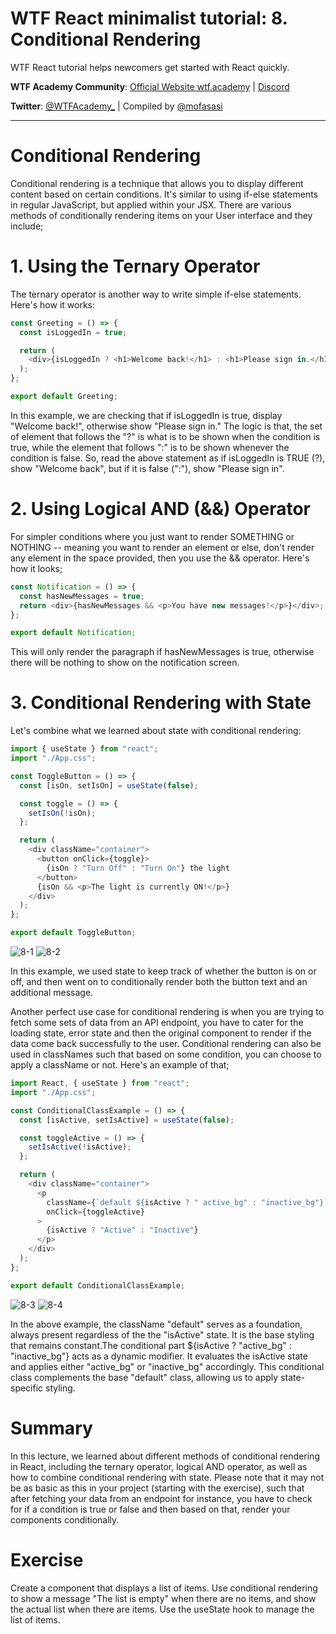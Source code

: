 # WTF React minimalist tutorial: 8. Conditional Rendering

WTF React tutorial helps newcomers get started with React quickly.

**WTF Academy Community**: [Official Website wtf.academy](https://wtf.academy) | [Discord](https://discord.gg/5akcruXrsk)

**Twitter**: [@WTFAcademy\_](https://twitter.com/WTFAcademy_) | Compiled by [@mofasasi](https://twitter.com/mofasasi)

---

# Conditional Rendering

Conditional rendering is a technique that allows you to display different content based on certain conditions. It's similar to using if-else statements in regular JavaScript, but applied within your JSX. There are various methods of conditionally rendering items on your User interface and they include;

# 1. Using the Ternary Operator

The ternary operator is another way to write simple if-else statements. Here's how it works:

```javascript
const Greeting = () => {
  const isLoggedIn = true;

  return (
    <div>{isLoggedIn ? <h1>Welcome back!</h1> : <h1>Please sign in.</h1>}</div>
  );
};

export default Greeting;
```

In this example, we are checking that if isLoggedIn is true, display "Welcome back!", otherwise show "Please sign in."
The logic is that, the set of element that follows the "?" is what is to be shown when the condition is true, while the element that follows ":" is to be shown whenever the condition is false. So, read the above statement as if isLoggedIn is TRUE (?), show "Welcome back", but if it is false (":"), show "Please sign in".

# 2. Using Logical AND (&&) Operator

For simpler conditions where you just want to render SOMETHING or NOTHING -- meaning you want to render an element or else, don't render any element in the space provided, then you use the && operator. Here's how it looks;

```javascript
const Notification = () => {
  const hasNewMessages = true;
  return <div>{hasNewMessages && <p>You have new messages!</p>}</div>;
};

export default Notification;
```

This will only render the paragraph if hasNewMessages is true, otherwise there will be nothing to show on the notification screen.

# 3. Conditional Rendering with State

Let's combine what we learned about state with conditional rendering:

```javascript
import { useState } from "react";
import "./App.css";

const ToggleButton = () => {
  const [isOn, setIsOn] = useState(false);

  const toggle = () => {
    setIsOn(!isOn);
  };

  return (
    <div className="container">
      <button onClick={toggle}>
        {isOn ? "Turn Off" : "Turn On"} the light
      </button>
      {isOn && <p>The light is currently ON!</p>}
    </div>
  );
};

export default ToggleButton;
```

![8-1](./img/8-1.png) ![8-2](./img/8-2.png)

In this example, we used state to keep track of whether the button is on or off, and then went on to conditionally render both the button text and an additional message.

Another perfect use case for conditional rendering is when you are trying to fetch some sets of data from an API endpoint, you have to cater for the loading state, error state and then the original component to render if the data come back successfully to the user. Conditional rendering can also be used in classNames such that based on some condition, you can choose to apply a className or not. Here's an example of that;

```javascript
import React, { useState } from "react";
import "./App.css";

const ConditionalClassExample = () => {
  const [isActive, setIsActive] = useState(false);

  const toggleActive = () => {
    setIsActive(!isActive);
  };

  return (
    <div className="container">
      <p
        className={`default ${isActive ? " active_bg" : "inactive_bg"}`}
        onClick={toggleActive}
      >
        {isActive ? "Active" : "Inactive"}
      </p>
    </div>
  );
};

export default ConditionalClassExample;
```

![8-3](./img/8-3.png) ![8-4](./img/8-4.png)

In the above example, the className "default" serves as a foundation, always present regardless of the the "isActive" state. It is the base styling that remains constant.The conditional part ${isActive ? "active_bg" : "inactive_bg"} acts as a dynamic modifier. It evaluates the isActive state and applies either "active_bg" or "inactive_bg" accordingly. This conditional class complements the base "default" class, allowing us to apply state-specific styling.

# Summary

In this lecture, we learned about different methods of conditional rendering in React, including the ternary operator, logical AND operator, as well as how to combine conditional rendering with state.
Please note that it may not be as basic as this in your project (starting with the exercise), such that after fetching your data from an endpoint for instance, you have to check for if a condition is true or false and then based on that, render your components conditionally.

# Exercise

Create a component that displays a list of items. Use conditional rendering to show a message "The list is empty" when there are no items, and show the actual list when there are items. Use the useState hook to manage the list of items.
